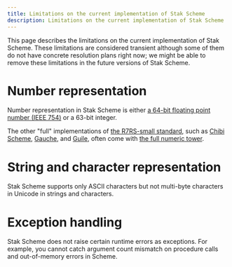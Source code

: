 ```yaml
---
title: Limitations on the current implementation of Stak Scheme
description: Limitations on the current implementation of Stak Scheme
---
```


This page describes the limitations on the current implementation of Stak Scheme. These limitations are considered transient although some of them do not have concrete resolution plans right now; we might be able to remove these limitations in the future versions of Stak Scheme.

# Number representation

Number representation in Stak Scheme is either [a 64-bit floating point number (IEEE 754)](https://en.wikipedia.org/wiki/IEEE_754) or a 63-bit integer.

The other "full" implementations of [the R7RS-small standard](https://small.r7rs.org/), such as [Chibi Scheme](https://github.com/ashinn/chibi-scheme), [Gauche](https://github.com/shirok/Gauche), and [Guile](https://www.gnu.org/software/guile/), often come with [the full numeric tower](https://en.wikipedia.org/wiki/Numerical_tower).

# String and character representation

Stak Scheme supports only ASCII characters but not multi-byte characters in Unicode in strings and characters.

# Exception handling

Stak Scheme does not raise certain runtime errors as exceptions. For example, you cannot catch argument count mismatch on procedure calls and out-of-memory errors in Scheme.
